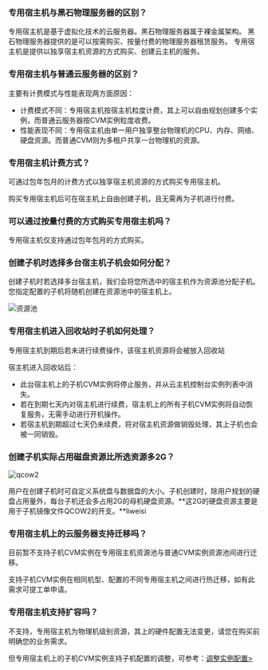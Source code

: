 ### 专用宿主机与黑石物理服务器的区别？

专用宿主机是基于虚拟化技术的云服务器。黑石物理服务器属于裸金属架构。
黑石物理服务器提供的是可以按需购买、按量付费的物理服务器租赁服务。
专用宿主机是提供以独享宿主机资源的方式购买、创建云主机的服务。



### 专用宿主机与普通云服务器的区别？

主要有计费模式与性能表现两方面原因：

- 计费模式不同：专用宿主机按宿主机粒度计费，其上可以自由规划创建多个实例，而普通云服务器按CVM实例粒度收费。
- 性能表现不同：专用宿主机由单一用户独享整台物理机的CPU、内存、网络、硬盘资源。而普通CVM则为多租户共享一台物理机的资源。

### 专用宿主机计费方式？

可通过包年包月的计费方式以独享宿主机资源的方式购买专用宿主机。

购买专用宿主机后可在宿主机上自由创建子机，且无需再为子机进行付费。



### 可以通过按量付费的方式购买专用宿主机吗？

专用宿主机仅支持通过包年包月的方式购买。



### 创建子机时选择多台宿主机子机会如何分配？

创建子机时若选择多台宿主机，我们会将您所选中的宿主机作为资源池分配子机。您指定配置的子机将随机创建在资源池中的宿主机上。

![资源池](http://mc.qcloudimg.com/static/img/3d4bff8cd2e0f24d395641f7a9284078/image.png)



### 专用宿主机进入回收站时子机如何处理？

专用宿主机到期后若未进行续费操作，该宿主机资源将会被放入回收站

宿主机进入回收站后：

- 此台宿主机上的子机CVM实例将停止服务，并从云主机控制台实例列表中消失。
- 若在到期七天内对宿主机进行续费，宿主机上的所有子机CVM实例将自动恢复服务，无需手动进行开机操作。
- 若宿主机到期超过七天仍未续费，将对宿主机资源做销毁处理，其上子机也会被一同销毁。

### 创建子机实际占用磁盘资源比所选资源多2G？

![qcow2](http://mc.qcloudimg.com/static/img/42305aa39482d2bb660c2f41171cd4af/image.png)

用户在创建子机时可自定义系统盘与数据盘的大小。子机创建时，除用户规划的硬盘占用量外，每台子机还会多占用2G的母机硬盘资源。**这2G的硬盘资源主要是用于子机镜像文件QCOW2的开支。**liweisi



### 专用宿主机上的云服务器支持迁移吗？

目前暂不支持子机CVM实例在专用宿主机资源池与普通CVM实例资源池间进行迁移。

支持子机CVM实例在相同机型、配置的不同专用宿主机之间进行热迁移，如有此需求可提工单申请。



### 专用宿主机支持扩容吗？

不支持，专用宿主机为物理机级别资源，其上的硬件配置无法变更，请您在购买前明确您的业务需求。

但专用宿主机上的子机CVM实例支持子机配置的调整，可参考：[调整实例配置>]()





